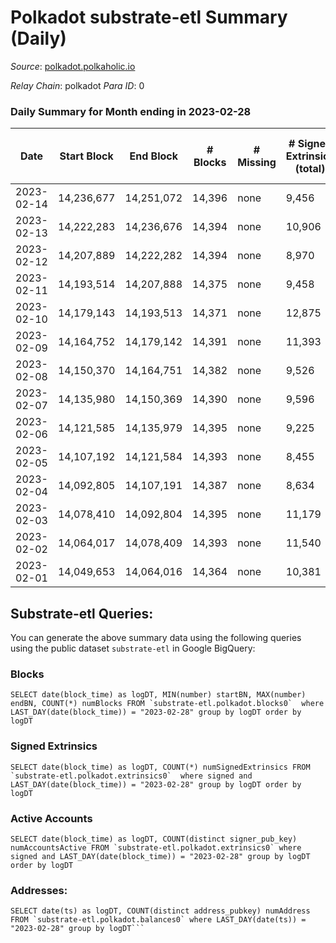 # Polkadot substrate-etl Summary (Daily)

_Source_: [polkadot.polkaholic.io](https://polkadot.polkaholic.io)

*Relay Chain*: polkadot
*Para ID*: 0



### Daily Summary for Month ending in 2023-02-28


| Date | Start Block | End Block | # Blocks | # Missing | # Signed Extrinsics (total) | # Active Accounts | # Addresses with Balances | # Events | # Transfers | # XCM Transfers In | # XCM Transfers Out |
| ---- | ----------- | --------- | -------- | --------- | --------------------------- | ----------------- | ------------------------- | -------- | ----------- | ------------------ | ------------------- |
| 2023-02-14 | 14,236,677 | 14,251,072 | 14,396 | none  | 9,456 | 4,747 |  | 565,174 | 8,011 ($29,551,985.88) |   |   |
| 2023-02-13 | 14,222,283 | 14,236,676 | 14,394 | none  | 10,906 | 5,343 |  | 584,025 | 9,980 ($41,809,350.76) |   |   |
| 2023-02-12 | 14,207,889 | 14,222,282 | 14,394 | none  | 8,970 | 4,387 | 1,063,517 | 554,772 | 6,978 ($17,373,870.86) | 201 ($897,043.32) | 269 ($593,541.63) |
| 2023-02-11 | 14,193,514 | 14,207,888 | 14,375 | none  | 9,458 | 4,438 | 1,062,832 | 550,790 | 7,526 ($19,284,651.93) | 178 ($444,885.68) | 244 ($304,561.52) |
| 2023-02-10 | 14,179,143 | 14,193,513 | 14,371 | none  | 12,875 | 5,700 | 1,061,955 | 584,204 | 10,923 ($57,934,385.60) | 247 ($631,156.44) | 336 ($447,916.73) |
| 2023-02-09 | 14,164,752 | 14,179,142 | 14,391 | none  | 11,393 | 5,259 | 1,060,736 | 577,486 | 10,542 ($65,799,501.66) | 457 ($991,532.39) | 527 ($770,836.38) |
| 2023-02-08 | 14,150,370 | 14,164,751 | 14,382 | none  | 9,526 | 4,706 | 1,060,095 | 554,619 | 7,404 ($39,796,612.62) | 200 ($687,422.57) | 313 ($673,049.57) |
| 2023-02-07 | 14,135,980 | 14,150,369 | 14,390 | none  | 9,596 | 4,793 | 1,059,654 | 559,360 | 7,829 ($31,767,970.35) | 262 ($986,236.48) | 325 ($469,027.19) |
| 2023-02-06 | 14,121,585 | 14,135,979 | 14,395 | none  | 9,225 | 4,742 | 1,059,228 | 558,138 | 7,095 ($32,599,965.36) | 185 ($922,036.77) | 261 ($224,839.22) |
| 2023-02-05 | 14,107,192 | 14,121,584 | 14,393 | none  | 8,455 | 4,425 | 1,058,863 | 546,139 | 6,962 ($27,171,666.09) | 227 ($2,414,459.94) | 284 ($798,763.02) |
| 2023-02-04 | 14,092,805 | 14,107,191 | 14,387 | none  | 8,634 | 4,460 | 1,058,397 | 547,786 | 6,991 ($39,776,677.67) | 248 ($2,550,367.43) | 273 ($449,996.82) |
| 2023-02-03 | 14,078,410 | 14,092,804 | 14,395 | none  | 11,179 | 5,398 | 1,057,938 | 569,985 | 9,000 ($69,517,031.86) | 279 ($745,188.42) | 312 ($388,804.93) |
| 2023-02-02 | 14,064,017 | 14,078,409 | 14,393 | none  | 11,540 | 5,766 | 1,057,527 | 577,770 | 9,759 ($54,107,175.80) | 250 ($655,182.56) | 289 ($620,827.26) |
| 2023-02-01 | 14,049,653 | 14,064,016 | 14,364 | none  | 10,381 | 4,600 | 1,057,261 | 562,907 | 7,855 ($33,488,188.92) | 187 ($395,309.19) | 281 ($357,388.38) |

## Substrate-etl Queries:
You can generate the above summary data using the following queries using the public dataset `substrate-etl` in Google BigQuery:


### Blocks
```
SELECT date(block_time) as logDT, MIN(number) startBN, MAX(number) endBN, COUNT(*) numBlocks FROM `substrate-etl.polkadot.blocks0`  where LAST_DAY(date(block_time)) = "2023-02-28" group by logDT order by logDT
```


### Signed Extrinsics
```
SELECT date(block_time) as logDT, COUNT(*) numSignedExtrinsics FROM `substrate-etl.polkadot.extrinsics0`  where signed and LAST_DAY(date(block_time)) = "2023-02-28" group by logDT order by logDT
```


### Active Accounts
```
SELECT date(block_time) as logDT, COUNT(distinct signer_pub_key) numAccountsActive FROM `substrate-etl.polkadot.extrinsics0` where signed and LAST_DAY(date(block_time)) = "2023-02-28" group by logDT order by logDT
```


### Addresses:
```
SELECT date(ts) as logDT, COUNT(distinct address_pubkey) numAddress FROM `substrate-etl.polkadot.balances0` where LAST_DAY(date(ts)) = "2023-02-28" group by logDT```

